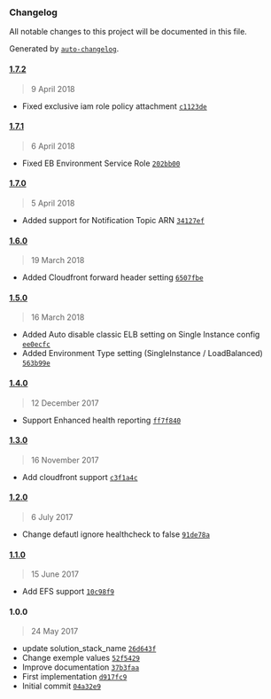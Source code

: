 ### Changelog
All notable changes to this project will be documented in this file.

Generated by [`auto-changelog`](https://github.com/CookPete/auto-changelog).

#### [1.7.2](https://github.com/BasileTrujillo/terraform-elastic-beanstalk-php/compare/1.7.1...1.7.2)
> 9 April 2018
- Fixed exclusive iam role policy attachment [`c1123de`](https://github.com/BasileTrujillo/terraform-elastic-beanstalk-php/commit/c1123defefa7501044230248c39f65833f74e059)

#### [1.7.1](https://github.com/BasileTrujillo/terraform-elastic-beanstalk-php/compare/1.7.0...1.7.1)
> 6 April 2018
- Fixed EB Environment Service Role [`202bb00`](https://github.com/BasileTrujillo/terraform-elastic-beanstalk-php/commit/202bb00aee569396449b109c7d7bf11692ffe2cd)

#### [1.7.0](https://github.com/BasileTrujillo/terraform-elastic-beanstalk-php/compare/1.6.0...1.7.0)
> 5 April 2018
- Added support for Notification Topic ARN [`34127ef`](https://github.com/BasileTrujillo/terraform-elastic-beanstalk-php/commit/34127efa766be53565372af02ea5b1101e58f2c9)

#### [1.6.0](https://github.com/BasileTrujillo/terraform-elastic-beanstalk-php/compare/1.5.0...1.6.0)
> 19 March 2018
- Added Cloudfront forward header setting [`6507fbe`](https://github.com/BasileTrujillo/terraform-elastic-beanstalk-php/commit/6507fbeddbdddc9b577097d46a8e5426600206f9)

#### [1.5.0](https://github.com/BasileTrujillo/terraform-elastic-beanstalk-php/compare/1.4.0...1.5.0)
> 16 March 2018
- Added Auto disable classic ELB setting on Single Instance config [`ee0ecfc`](https://github.com/BasileTrujillo/terraform-elastic-beanstalk-php/commit/ee0ecfca1e8241110a1353722490d77f40c0ec1b)
- Added Environment Type setting (SingleInstance / LoadBalanced) [`563b99e`](https://github.com/BasileTrujillo/terraform-elastic-beanstalk-php/commit/563b99ed5a29250716fe19282336613efd8f2e65)

#### [1.4.0](https://github.com/BasileTrujillo/terraform-elastic-beanstalk-php/compare/1.3.0...1.4.0)
> 12 December 2017
- Support Enhanced health reporting [`ff7f840`](https://github.com/BasileTrujillo/terraform-elastic-beanstalk-php/commit/ff7f8405f5b0e4f42d0e75b869ede6aaca47b7bf)

#### [1.3.0](https://github.com/BasileTrujillo/terraform-elastic-beanstalk-php/compare/1.2.0...1.3.0)
> 16 November 2017
- Add cloudfront support [`c3f1a4c`](https://github.com/BasileTrujillo/terraform-elastic-beanstalk-php/commit/c3f1a4cb3fd59e609c11a6bf9ca7f721c99e038a)

#### [1.2.0](https://github.com/BasileTrujillo/terraform-elastic-beanstalk-php/compare/1.1.0...1.2.0)
> 6 July 2017
- Change defautl ignore healthcheck to false [`91de78a`](https://github.com/BasileTrujillo/terraform-elastic-beanstalk-php/commit/91de78a2f95e386dc5b8bee32932fc781088aeae)

#### [1.1.0](https://github.com/BasileTrujillo/terraform-elastic-beanstalk-php/compare/1.0.0...1.1.0)
> 15 June 2017
- Add EFS support [`10c98f9`](https://github.com/BasileTrujillo/terraform-elastic-beanstalk-php/commit/10c98f9eba6b752db51d5eede56c11a8a1d5b211)

#### 1.0.0
> 24 May 2017
- update solution_stack_name [`26d643f`](https://github.com/BasileTrujillo/terraform-elastic-beanstalk-php/commit/26d643fa7c9f2cd6329a572c3a84517a896fb6bf)
- Change exemple values [`52f5429`](https://github.com/BasileTrujillo/terraform-elastic-beanstalk-php/commit/52f5429f130fa77b973cf7e67ed91dfc986d663a)
- Improve documentation [`37b3faa`](https://github.com/BasileTrujillo/terraform-elastic-beanstalk-php/commit/37b3faa6f2d914f2aacee97b2dca44eefec145b2)
- First implementation [`d917fc9`](https://github.com/BasileTrujillo/terraform-elastic-beanstalk-php/commit/d917fc9d98cf5a9a9de95ebc85c16108f3671c8a)
- Initial commit [`04a32e9`](https://github.com/BasileTrujillo/terraform-elastic-beanstalk-php/commit/04a32e9f9b08e1322639a7d5562c8f4afeb623ab)

